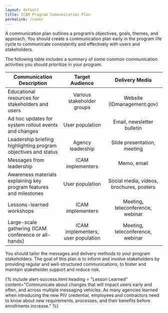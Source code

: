 ```yaml
---
layout: default
title: ICAM Program Communication Plan
permalink: /comm/
---
```


A communication plan outlines a program’s objectives, goals, themes, and approach. You should create a communication plan early in the program life cycle to communicate consistently and effectively with users and stakeholders.

The following table includes a summary of some common communication activities you should prioritize in your program.

| <center> Communication Description </center> | <center> Target Audience </center> | <center> Delivery Media </center> |
|----------------------------------------------|:-----------------------:|:---------:|
| Educational resources for stakeholders and users | Various stakeholder groups | Website (IDmanagement.gov) |
| Ad hoc updates for system rollout events and changes | User population | Email, newsletter bulletin |
| Leadership briefing highlighting program objectives and status | Agency leadership | Slide presentation, meeting |
| Messages from leadership | ICAM implementers | Memo, email |
| Awareness materials explaining key program features and milestones | User population | Social media, videos, brochures, posters |
| Lessons-learned workshops | ICAM implementers | Meeting, teleconference, webinar |
| Large-scale gathering (ICAM conference or all-hands) | ICAM implementers, user population | Meeting, teleconference, webinar |

You should tailor the messages and delivery methods to your program stakeholders. The goal of this plan is to inform and involve stakeholders by providing regular and well-structured communications, to foster and maintain stakeholder support and reduce risk.

{% include alert-success.html heading = "Lesson Learned" content="Communicate about changes that will impact users early and often, and across multiple messaging vehicles. As many agencies learned when introducing the new PIV credential, employees and contractors need to know about new requirements, processes, and their benefits  before enrollments increase." %}
